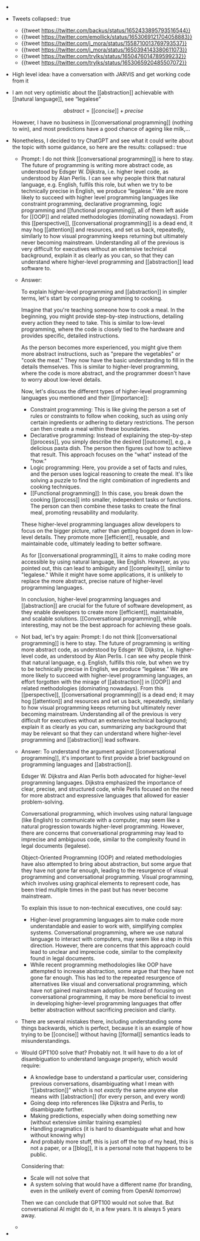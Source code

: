 -
- Tweets
  collapsed:: true
	- {{tweet https://twitter.com/backus/status/1652433895793516544}}
	- {{tweet https://twitter.com/emollick/status/1653069121704058883}}
	- {{tweet https://twitter.com/j_mora/status/1558710013769793537}}
	- {{tweet https://twitter.com/j_mora/status/1650394143380611073}}
	- {{tweet https://twitter.com/trylks/status/1650476014789599232}}
	- {{tweet https://twitter.com/trylks/status/1653065920485507072}}
- High level idea: have a conversation with JARVIS and get working code from it
- I am not very optimistic about the [[abstraction]] achievable with [[natural language]], see “legalese”
  
  $$abstract = [[concise]] + precise$$
  
  However, I have no business in [[conversational programming]] (nothing to win), and most predictions have a good chance of ageing like milk,…
- Nonetheless, I decided to try ChatGPT and see what it could write about the topic with some guidance, so here are the results:
  collapsed:: true
	- Prompt: I do not think [[conversational programming]] is here to stay. The future of programming is writing more abstract code, as understood by Edsger W. Dijkstra, i.e. higher level code, as understood by Alan Perlis. I can see why people think that natural language, e.g. English, fulfils this role, but when we try to be technically precise in English, we produce “legalese.” We are more likely to succeed with higher level programming languages like constraint programming, declarative programming, logic programming and [[functional programming]], all of them left aside for [[OOP]] and related methodologies (dominating nowadays). From this [[perspective]], [[conversational programming]] is a dead end, it may hog [[attention]] and resources, and set us back, repeatedly, similarly to how visual programming keeps returning but ultimately never becoming mainstream. Understanding all of the previous is very difficult for executives without an extensive technical background, explain it as clearly as you can, so that they can understand where higher-level programming and [[abstraction]] lead software to.
	- Answer:
	  
	  To explain higher-level programming and [[abstraction]] in simpler terms, let's start by comparing programming to cooking.
	  
	  Imagine that you're teaching someone how to cook a meal. In the beginning, you might provide step-by-step instructions, detailing every action they need to take. This is similar to low-level programming, where the code is closely tied to the hardware and provides specific, detailed instructions.
	  
	  As the person becomes more experienced, you might give them more abstract instructions, such as "prepare the vegetables" or "cook the meat." They now have the basic understanding to fill in the details themselves. This is similar to higher-level programming, where the code is more abstract, and the programmer doesn't have to worry about low-level details.
	  
	  Now, let's discuss the different types of higher-level programming languages you mentioned and their [[importance]]:
	  * Constraint programming: This is like giving the person a set of rules or constraints to follow when cooking, such as using only certain ingredients or adhering to dietary restrictions. The person can then create a meal within these boundaries.
	  * Declarative programming: Instead of explaining the step-by-step [[process]], you simply describe the desired [[outcome]], e.g., a delicious pasta dish. The person then figures out how to achieve that result. This approach focuses on the "what" instead of the "how."
	  * Logic programming: Here, you provide a set of facts and rules, and the person uses logical reasoning to create the meal. It's like solving a puzzle to find the right combination of ingredients and cooking techniques.
	  * [[Functional programming]]: In this case, you break down the cooking [[process]] into smaller, independent tasks or functions. The person can then combine these tasks to create the final meal, promoting reusability and modularity.
	  
	  These higher-level programming languages allow developers to focus on the bigger picture, rather than getting bogged down in low-level details. They promote more [[efficient]], reusable, and maintainable code, ultimately leading to better software.
	  
	  As for [[conversational programming]], it aims to make coding more accessible by using natural language, like English. However, as you pointed out, this can lead to ambiguity and [[complexity]], similar to "legalese." While it might have some applications, it is unlikely to replace the more abstract, precise nature of higher-level programming languages.
	  
	  In conclusion, higher-level programming languages and [[abstraction]] are crucial for the future of software development, as they enable developers to create more [[efficient]], maintainable, and scalable solutions. [[Conversational programming]], while interesting, may not be the best approach for achieving these goals.
	- Not bad, let's try again: Prompt: I do not think [[conversational programming]] is here to stay. The future of programming is writing more abstract code, as understood by Edsger W. Dijkstra, i.e. higher-level code, as understood by Alan Perlis. I can see why people think that natural language, e.g. English, fulfills this role, but when we try to be technically precise in English, we produce “legalese.” We are more likely to succeed with higher-level programming languages, an effort forgotten with the mirage of [[abstraction]] in [[OOP]] and related methodologies (dominating nowadays). From this [[perspective]], [[conversational programming]] is a dead end; it may hog [[attention]] and resources and set us back, repeatedly, similarly to how visual programming keeps returning but ultimately never becoming mainstream. Understanding all of the previous is very difficult for executives without an extensive technical background; explain it as clearly as you can, summarizing any background that may be relevant so that they can understand where higher-level programming and [[abstraction]] lead software.
	- Answer: To understand the argument against [[conversational programming]], it's important to first provide a brief background on programming languages and [[abstraction]].
	  
	  Edsger W. Dijkstra and Alan Perlis both advocated for higher-level programming languages. Dijkstra emphasized the importance of clear, precise, and structured code, while Perlis focused on the need for more abstract and expressive languages that allowed for easier problem-solving.
	  
	  Conversational programming, which involves using natural language (like English) to communicate with a computer, may seem like a natural progression towards higher-level programming. However, there are concerns that conversational programming may lead to imprecise and ambiguous code, similar to the complexity found in legal documents (legalese).
	  
	  Object-Oriented Programming (OOP) and related methodologies have also attempted to bring about abstraction, but some argue that they have not gone far enough, leading to the resurgence of visual programming and conversational programming. Visual programming, which involves using graphical elements to represent code, has been tried multiple times in the past but has never become mainstream.
	  
	  To explain this issue to non-technical executives, one could say:
	  * Higher-level programming languages aim to make code more understandable and easier to work with, simplifying complex systems. Conversational programming, where we use natural language to interact with computers, may seem like a step in this direction. However, there are concerns that this approach could lead to unclear and imprecise code, similar to the complexity found in legal documents.
	  * While recent programming methodologies like OOP have attempted to increase abstraction, some argue that they have not gone far enough. This has led to the repeated resurgence of alternatives like visual and conversational programming, which have not gained mainstream adoption. Instead of focusing on conversational programming, it may be more beneficial to invest in developing higher-level programming languages that offer better abstraction without sacrificing precision and clarity.
	- There are several mistakes there, including understanding some things backwards, which is perfect, because it is an 
	  example of how trying to be [[concise]] without having [[formal]] semantics leads to misunderstandings.
	- Would GPT100 solve that? Probably not. It will have to do a lot of disambiguation to understand language properly, which would require:
	  * A knowledge base to understand a particular user, considering previous conversations, disambiguating what I mean with “[[abstraction]]” which is not _exactly_ the same anyone else means with [[abstraction]] (for every person, and every word)
	  * Going deep into references like Dijkstra and Perlis, to disambiguate further.
	  * Making predictions, especially when doing something new (without extensive similar training examples)
	  * Handling pragmatics (it is hard to disambiguate what and how without knowing why)
	  * And probably more stuff, this is just off the top of my head, this is not a paper, or a [[blog]], it is a personal note that happens to be public.
	  
	  Considering that:
	  * Scale will not solve that
	  * A system solving that would have a different name (for branding, even in the unlikely event of  coming from OpenAI _tomorrow_)
	  
	  Then we can conclude that GPT100 would not solve that. But conversational AI might do it, in a few years. It is always 5 years away.
	-
-